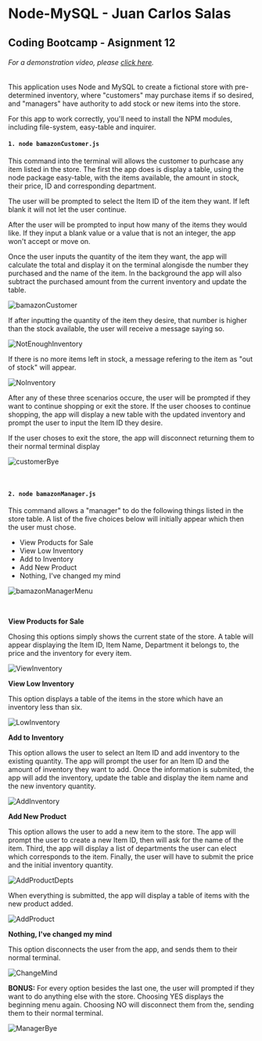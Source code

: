 # Node-MySQL - Juan Carlos Salas
## Coding Bootcamp - Asignment 12

###### _*For a demonstration video, please [click here](https://drive.google.com/open?id=1SN9YEVd4gEZXZ290cVwuB-Yec6j_BNuG).*_

This application uses Node and MySQL to create a fictional store with pre-determined inventory, where "customers" may purchase items if so desired, and "managers" have authority to add stock or new items into the store. 

For this app to work correctly, you'll need to install the NPM modules, including file-system, easy-table and inquirer.

#### `1. node bamazonCustomer.js`

This command into the terminal will allows the customer to purhcase any item listed in the store. The first the app does is display a table, using the node package easy-table, with the items available, the amount in stock, their price, ID and corresponding department.

The user will be prompted to select the Item ID of the item they want. If left blank it will not let the user continue. 

After the user will be prompted to input how many of the items they would like. If they input a blank value or a value that is not an integer, the app won't accept or move on. 

Once the user inputs the quantity of the item they want, the app will calculate the total and display it on the terminal alongisde the number they purchased and the name of the item. In the background the app will also subtract the purchased amount from the current inventory and update the table.

![bamazonCustomer](images/bamazonCustomer.png)

If after inputting the quantity of the item they desire, that number is higher than the stock available, the user will receive a message saying so.

![NotEnoughInventory](images/NotEnoughInventory.png)

If there is no more items left in stock, a message refering to the item as "out of stock" will appear.

![NoInventory](images/NoInventory.png)

After any of these three scenarios occure, the user will be prompted if they want to continue shopping or exit the store. If the user chooses to continue shopping, the app will display a new table with the updated inventory and prompt the user to input the Item ID they desire.

If the user choses to exit the store, the app will disconnect returning them to their normal terminal display

![customerBye](images/customerBye.png)


<br>

#### `2. node bamazonManager.js`

This command allows a "manager" to do the following things listed in the store table. A list of the five choices below will initially appear which then the user must chose.

* View Products for Sale
* View Low Inventory
* Add to Inventory
* Add New Product
* Nothing, I've changed my mind

![bamazonManagerMenu](images/bamazonManagerMenu.png)

<br>

**View Products for Sale**

Chosing this options simply shows the current state of the store. A table will appear displaying the Item ID, Item Name, Department it belongs to, the price and the inventory for every item.

![ViewInventory](images/ViewInventory.png)

**View Low Inventory**

This option displays a table of the items in the store which have an inventory less than six.

![LowInventory](images/LowInventory.png)

**Add to Inventory**

This option allows the user to select an Item ID and add inventory to the existing quantity. The app will prompt the user for an Item ID and the amount of inventory they want to add. Once the information is submited, the app will add the inventory, update the table and display the item name and the new inventory quantity.

![AddInventory](images/AddInventory.png)

**Add New Product**

This option allows the user to add a new item to the store. The app will prompt the user to create a new Item ID, then will ask for the name of the item. Third, the app will display a list of departments the user can elect which corresponds to the item. Finally, the user will have to submit the price and the initial inventory quantity.

![AddProductDepts](images/AddProductDepts.png)

When everything is submitted, the app will display a table of items with the new product added.

![AddProduct](images/AddProduct.png)

**Nothing, I've changed my mind**

This option disconnects the user from the app, and sends them to their normal terminal.

![ChangeMind](images/ChangedMind.png)

**BONUS:**
For every option besides the last one, the user will prompted if they want to do anything else with the store. Choosing YES displays the beginning menu again. Choosing NO will disconnect them from the, sending them to their normal terminal.

![ManagerBye](images/ManagerBye.png)







